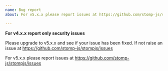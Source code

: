 ```yaml
---
name: Bug report
about: For v5.x.x please report issues at https://github.com/stomp-js/stompjs/issues

---
```


**For v4.x.x report only security issues**

Please upgrade to v5.x.x and see if your issue has been fixed.
If not raise an issue at https://github.com/stomp-js/stompjs/issues

For v5.x.x please report issues at https://github.com/stomp-js/stompjs/issues
